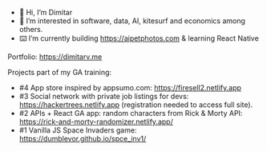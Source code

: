 - 👋 Hi, I’m Dimitar
- 🤔 I’m interested in software, data, AI, kitesurf and economics among others. 
- ⌨️ I’m currently building https://aipetphotos.com & learning React Native



Portfolio: https://dimitarv.me

Projects part of my GA training:
- #4 App store inspired by appsumo.com: https://firesell2.netlify.app
- #3 Social network with private job listings for devs: https://hackertrees.netlify.app (registration needed to access full site).
- #2 APIs + React GA app: random characters from Rick & Morty API: https://rick-and-morty-randomizer.netlify.app/
- #1 Vanilla JS Space Invaders game: https://dumblevor.github.io/spce_inv1/

<!---
Dumblevor/Dumblevor is a ✨ special ✨ repository because its `README.md` (this file) appears on your GitHub profile.
You can click the Preview link to take a look at your changes.
--->
